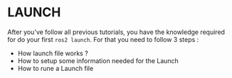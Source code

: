 # LAUNCH

After you've follow all previous tutorials, you have the knowledge required for do your first `ros2 launch`. For that you need to follow 3 steps :

- How launch file works ?
- How to setup some information needed for the Launch
- How to rune a Launch file